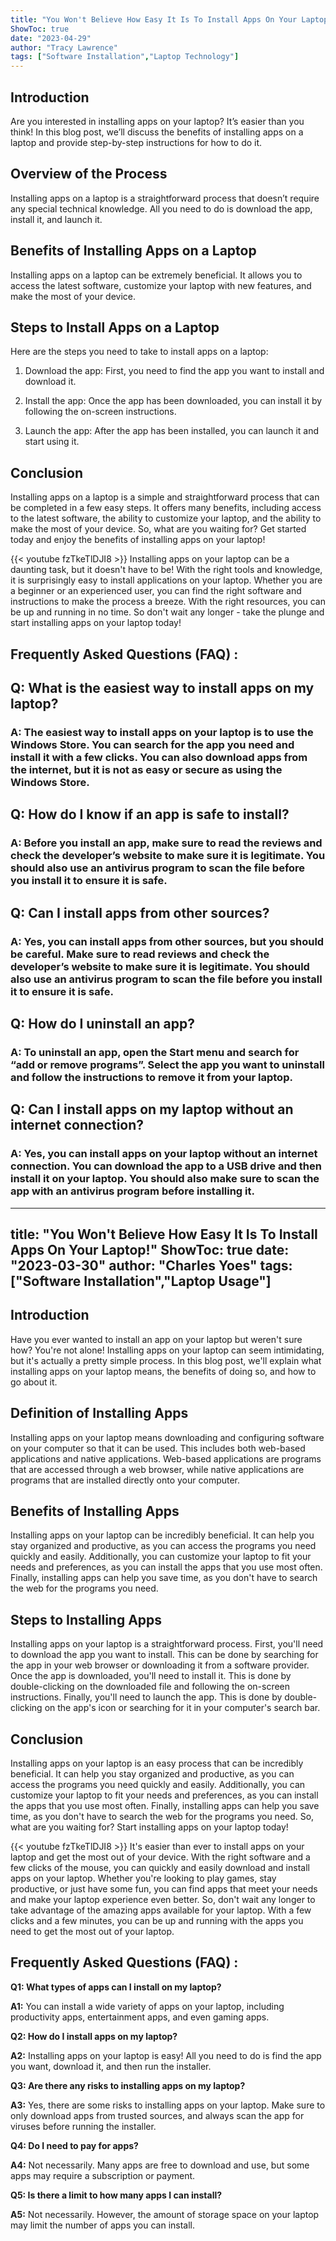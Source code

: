 ```yaml
---
title: "You Won't Believe How Easy It Is To Install Apps On Your Laptop!"
ShowToc: true 
date: "2023-04-29"
author: "Tracy Lawrence" 
tags: ["Software Installation","Laptop Technology"]
---
```

## Introduction

Are you interested in installing apps on your laptop? It’s easier than you think! In this blog post, we’ll discuss the benefits of installing apps on a laptop and provide step-by-step instructions for how to do it.

## Overview of the Process

Installing apps on a laptop is a straightforward process that doesn’t require any special technical knowledge. All you need to do is download the app, install it, and launch it.

## Benefits of Installing Apps on a Laptop

Installing apps on a laptop can be extremely beneficial. It allows you to access the latest software, customize your laptop with new features, and make the most of your device.

## Steps to Install Apps on a Laptop

Here are the steps you need to take to install apps on a laptop:

1. Download the app: First, you need to find the app you want to install and download it.

2. Install the app: Once the app has been downloaded, you can install it by following the on-screen instructions.

3. Launch the app: After the app has been installed, you can launch it and start using it.

## Conclusion

Installing apps on a laptop is a simple and straightforward process that can be completed in a few easy steps. It offers many benefits, including access to the latest software, the ability to customize your laptop, and the ability to make the most of your device. So, what are you waiting for? Get started today and enjoy the benefits of installing apps on your laptop!

{{< youtube fzTkeTlDJI8 >}} 
Installing apps on your laptop can be a daunting task, but it doesn't have to be! With the right tools and knowledge, it is surprisingly easy to install applications on your laptop. Whether you are a beginner or an experienced user, you can find the right software and instructions to make the process a breeze. With the right resources, you can be up and running in no time. So don't wait any longer - take the plunge and start installing apps on your laptop today!

## Frequently Asked Questions (FAQ) :
<h2>Q: What is the easiest way to install apps on my laptop?</h2>

<h3>A: The easiest way to install apps on your laptop is to use the Windows Store. You can search for the app you need and install it with a few clicks. You can also download apps from the internet, but it is not as easy or secure as using the Windows Store.</h3>

<h2>Q: How do I know if an app is safe to install?</h2>

<h3>A: Before you install an app, make sure to read the reviews and check the developer’s website to make sure it is legitimate. You should also use an antivirus program to scan the file before you install it to ensure it is safe.</h3>

<h2>Q: Can I install apps from other sources?</h2>

<h3>A: Yes, you can install apps from other sources, but you should be careful. Make sure to read reviews and check the developer’s website to make sure it is legitimate. You should also use an antivirus program to scan the file before you install it to ensure it is safe.</h3>

<h2>Q: How do I uninstall an app?</h2>

<h3>A: To uninstall an app, open the Start menu and search for “add or remove programs”. Select the app you want to uninstall and follow the instructions to remove it from your laptop.</h3>

<h2>Q: Can I install apps on my laptop without an internet connection?</h2>

<h3>A: Yes, you can install apps on your laptop without an internet connection. You can download the app to a USB drive and then install it on your laptop. You should also make sure to scan the app with an antivirus program before installing it.</h3>

---
title: "You Won't Believe How Easy It Is To Install Apps On Your Laptop!"
ShowToc: true 
date: "2023-03-30"
author: "Charles Yoes" 
tags: ["Software Installation","Laptop Usage"]
---
## Introduction

Have you ever wanted to install an app on your laptop but weren't sure how? You're not alone! Installing apps on your laptop can seem intimidating, but it's actually a pretty simple process. In this blog post, we'll explain what installing apps on your laptop means, the benefits of doing so, and how to go about it. 

## Definition of Installing Apps

Installing apps on your laptop means downloading and configuring software on your computer so that it can be used. This includes both web-based applications and native applications. Web-based applications are programs that are accessed through a web browser, while native applications are programs that are installed directly onto your computer. 

## Benefits of Installing Apps

Installing apps on your laptop can be incredibly beneficial. It can help you stay organized and productive, as you can access the programs you need quickly and easily. Additionally, you can customize your laptop to fit your needs and preferences, as you can install the apps that you use most often. Finally, installing apps can help you save time, as you don't have to search the web for the programs you need. 

## Steps to Installing Apps

Installing apps on your laptop is a straightforward process. First, you'll need to download the app you want to install. This can be done by searching for the app in your web browser or downloading it from a software provider. Once the app is downloaded, you'll need to install it. This is done by double-clicking on the downloaded file and following the on-screen instructions. Finally, you'll need to launch the app. This is done by double-clicking on the app's icon or searching for it in your computer's search bar. 

## Conclusion

Installing apps on your laptop is an easy process that can be incredibly beneficial. It can help you stay organized and productive, as you can access the programs you need quickly and easily. Additionally, you can customize your laptop to fit your needs and preferences, as you can install the apps that you use most often. Finally, installing apps can help you save time, as you don't have to search the web for the programs you need. So, what are you waiting for? Start installing apps on your laptop today!

{{< youtube fzTkeTlDJI8 >}} 
It's easier than ever to install apps on your laptop and get the most out of your device. With the right software and a few clicks of the mouse, you can quickly and easily download and install apps on your laptop. Whether you're looking to play games, stay productive, or just have some fun, you can find apps that meet your needs and make your laptop experience even better. So, don't wait any longer to take advantage of the amazing apps available for your laptop. With a few clicks and a few minutes, you can be up and running with the apps you need to get the most out of your laptop.

## Frequently Asked Questions (FAQ) :
**Q1: What types of apps can I install on my laptop?**

**A1:** You can install a wide variety of apps on your laptop, including productivity apps, entertainment apps, and even gaming apps. 

**Q2: How do I install apps on my laptop?**

**A2:** Installing apps on your laptop is easy! All you need to do is find the app you want, download it, and then run the installer. 

**Q3: Are there any risks to installing apps on my laptop?**

**A3:** Yes, there are some risks to installing apps on your laptop. Make sure to only download apps from trusted sources, and always scan the app for viruses before running the installer. 

**Q4: Do I need to pay for apps?**

**A4:** Not necessarily. Many apps are free to download and use, but some apps may require a subscription or payment. 

**Q5: Is there a limit to how many apps I can install?**

**A5:** Not necessarily. However, the amount of storage space on your laptop may limit the number of apps you can install.





